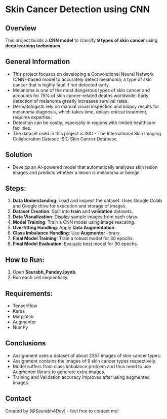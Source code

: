 # Skin Cancer Detection using CNN

## Overview
This project builds a **CNN model** to classify **9 types of skin cancer** using **deep learning techniques**.

## General Information
- This project focuses on developing a Convolutional Neural Network (CNN)-based model to accurately detect melanoma, a type of skin cancer that is highly fatal if not detected early. 
- Melanoma is one of the most dangerous types of skin cancer and accounts for 75% of skin cancer-related deaths worldwide. Early detection of melanoma greatly increases survival rates.
- Dermatologists rely on manual visual inspection and biopsy results for melanoma diagnosis, which takes time, delays critical treatment, requires expertise.
- Detection can be costly, especially in regions with limited healthcare facilities.
- The dataset used in this project is ISIC - The International Skin Imaging Collaboration Dataset: ISIC Skin Cancer Database.

## Solution
- Develop an AI-powered model that automatically analyzes skin lesion images and predicts whether a lesion is melanoma or benign
## Steps:
1. **Data Understanding**: Load and inspect the dataset. Uses Google Colab and Google drive for execution and storage of images.
2. **Dataset Creation**: Split into **train** and **validation** datasets.
3. **Data Visualization**: Display sample images from each class.
4. **Model Training**: Train a CNN model using image rescaling.
5. **Overfitting Handling**: Apply **Data Augmentation**.
6. **Class Imbalance Handling**: Use **Augmentor** library.
7. **Final Model Training**: Train a robust model for 30 epochs.
8. **Final Model Evaluation**: Evaluate best model for 30 epochs.

## How to Run:
1. Open **Saurabh_Pandey.ipynb**.
2. Run each cell sequentially.

## Requirements:
- TensorFlow
- Keras
- Matplotlib
- Augmentor
- NumPy

## Conclusions
- Assignment uses a dataset of about 2357 images of skin cancer types.
- Assignment contains the images of 9 skin cancer types respectively.
- Model suffers from class imbalance problem and thus need to use Augmentor library to generate extra images.
- Training and Validation accuracy improves after using augmented images.

## Contact
Created by [@Saurabh4Dev] - feel free to contact me!
